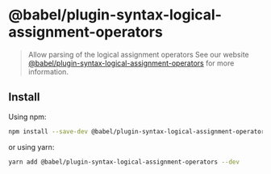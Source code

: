 # @babel/plugin-syntax-logical-assignment-operators
> Allow parsing of the logical assignment operators
See our website [@babel/plugin-syntax-logical-assignment-operators](https://babeljs.io/docs/en/next/babel-plugin-syntax-logical-assignment-operators.html) for more information.
## Install
Using npm:
```sh
npm install --save-dev @babel/plugin-syntax-logical-assignment-operators
```
or using yarn:
```sh
yarn add @babel/plugin-syntax-logical-assignment-operators --dev
```

